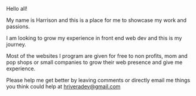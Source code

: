 Hello all!

My name is Harrison and this is a place for me to showcase my work and passions.

I am looking to grow my experience in front end web dev and this is my journey.

Most of the websites I program are given for free to non profits, mom and pop shops or small companies to grow their web presence and give me experience.

Please help me get better by leaving comments or directly email me things you think could help at hriveradev@gmail.com
